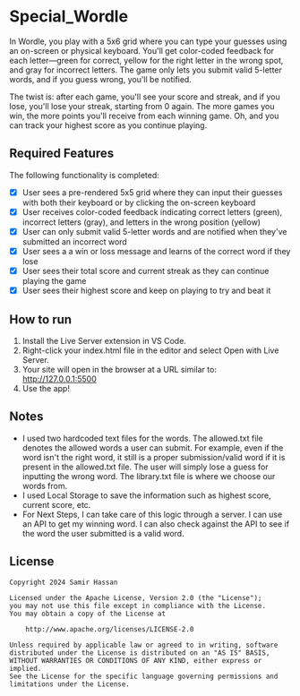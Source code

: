 # Special_Wordle

In Wordle, you play with a 5x6 grid where you can type your guesses using an on-screen or physical keyboard. You'll get color-coded feedback for each letter—green for correct, yellow for the right letter in the wrong spot, and gray for incorrect letters. The game only lets you submit valid 5-letter words, and if you guess wrong, you'll be notified.  

The twist is: after each game, you'll see your score and streak, and if you lose, you'll lose your streak, starting from 0 again. The more games you win, the more points you'll receive from each winning game. Oh, and you can track your highest score as you continue playing.

## Required Features

The following functionality is completed:
- [X] User sees a pre-rendered 5x5 grid where they can input their guesses with both their keyboard or by clicking the on-screen keyboard
- [X] User receives color-coded feedback indicating correct letters (green), incorrect letters (gray), and letters in the wrong position (yellow)
- [X] User can only submit valid 5-letter words and are notified when they've submitted an incorrect word
- [X] User sees a a win or loss message and learns of the correct word if they lose
- [X] User sees their total score and current streak as they can continue playing the game
- [X] User sees their highest score and keep on playing to try and beat it

## How to run

1. Install the Live Server extension in VS Code.
2. Right-click your index.html file in the editor and select Open with Live Server.
3. Your site will open in the browser at a URL similar to: http://127.0.0.1:5500
4. Use the app!

## Notes

- I used two hardcoded text files for the words. The allowed.txt file denotes the allowed words a user can submit. For example, even if the word isn't the right word, it still is a proper submission/valid word if it is present in the allowed.txt file. The user will simply lose a guess for inputting the wrong word. The library.txt file is where we choose our words from.
- I used Local Storage to save the information such as highest score, current score, etc.
- For Next Steps, I can take care of this logic through a server. I can use an API to get my winning word. I can also check against the API to see if the word the user submitted is a valid word.

## License

    Copyright 2024 Samir Hassan

    Licensed under the Apache License, Version 2.0 (the "License");
    you may not use this file except in compliance with the License.
    You may obtain a copy of the License at

        http://www.apache.org/licenses/LICENSE-2.0

    Unless required by applicable law or agreed to in writing, software
    distributed under the License is distributed on an "AS IS" BASIS,
    WITHOUT WARRANTIES OR CONDITIONS OF ANY KIND, either express or implied.
    See the License for the specific language governing permissions and
    limitations under the License.
